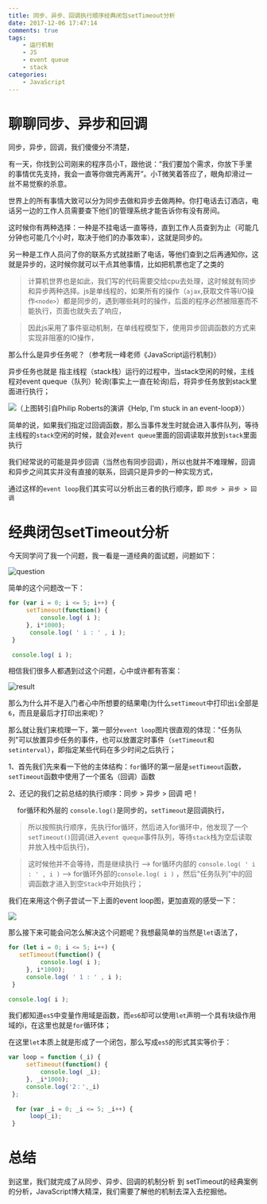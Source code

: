 ```yaml
---
title: 同步、异步、回调执行顺序经典闭包setTimeout分析
date: 2017-12-06 17:47:14
comments: true
tags:  
    - 运行机制
    - JS
    - event queue
    - stack
categories:
    - JavaScript
---
```


# 聊聊同步、异步和回调
同步，异步，回调，我们傻傻分不清楚，

有一天，你找到公司刚来的程序员小T，跟他说：“我们要加个需求，你放下手里的事情优先支持，我会一直等你做完再离开”。小T微笑着答应了，眼角却滑过一丝不易觉察的杀意。

世界上的所有事情大致可以分为同步去做和异步去做两种。你打电话去订酒店，电话另一边的工作人员需要查下他们的管理系统才能告诉你有没有房间。

这时候你有两种选择：一种是不挂电话一直等待，直到工作人员查到为止（可能几分钟也可能几个小时，取决于他们的办事效率），这就是同步的。

另一种是工作人员问了你的联系方式就挂断了电话，等他们查到之后再通知你，这就是异步的，这时候你就可以干点其他事情，比如把机票也定了之类的

 >  计算机世界也是如此，我们写的代码需要交给cpu去处理，这时候就有同步和异步两种选择。js是单线程的，如果所有的操作（`ajax`,获取文件等I/O操作`<node>`）都是同步的，遇到哪些耗时的操作，后面的程序必然被阻塞而不能执行，页面也就失去了响应，

>因此js采用了事件驱动机制，在单线程模型下，使用异步回调函数的方式来实现非阻塞的IO操作，
<!-- more -->
那么什么是异步任务呢？（参考阮一峰老师《JavaScript运行机制》）

异步任务也就是 指主线程（stack栈）运行的过程中，当stack空闲的时候，主线程对event queque（队列）轮询(事实上一直在轮询)后，将异步任务放到stack里面进行执行；


![（上图转引自Philip Roberts的演讲《Help, I'm stuck in an event-loop》））](http://www.chenqaq.com/assets/images/event.png)

 简单的说，如果我们指定过回调函数，那么当事件发生时就会进入事件队列，等待主线程的`stack`空闲的时候，就会对`event queue`里面的回调读取并放到`stack`里面执行

我们经常说的可能是异步回调（当然也有同步回调），所以也就并不难理解，回调和异步之间其实并没有直接的联系，回调只是异步的一种实现方式， 

通过这样的`event loop`我们其实可以分析出三者的执行顺序，即 `同步 > 异步 > 回调`


# 经典闭包setTimeout分析
今天同学问了我一个问题，我一看是一道经典的面试题，问题如下：

![question](http://www.chenqaq.com/assets/images/questions.png)

简单的这个问题改一下：
```JavaScript
for (var i = 0; i <= 5; i++) {
     setTimeout(function() {
         console.log( i );
     }, i*1000);
      console.log( ' i : ' , i );
 }
 
 console.log( i );
```

相信我们很多人都遇到过这个问题，心中或许都有答案：

![result](http://www.chenqaq.com/assets/images/results.png)

那么为什么并不是入门者心中所想要的结果嘞(为什么`setTimeout`中打印出`i`全部是`6`，而且是最后才打印出来呢)？

那么就让我们来梳理一下，第一部分`event loop`图片很直观的体现："任务队列"可以放置异步任务的事件，也可以放置定时事件（`setTimeout`和`setinterval`），即指定某些代码在多少时间之后执行；

 1、首先我们先来看一下他的主体结构：`for`循环的第一层是`setTimeout`函数，`setTimeout`函数中使用了一个匿名（回调）函数

 2、还记的我们之前总结的执行顺序：同步 > 异步 > 回调 吧！

　   for循环和外层的 `console.log()`是同步的，`setTimeout`是回调执行，

>所以按照执行顺序，先执行for循环，然后进入for循环中，他发现了一个`setTimeout()`回调(进入`event queque`事件队列，等待`stack`栈为空后读取并放入栈中后执行)，

>这时候他并不会等待，而是继续执行 --> for循环内部的  `console.log( ' i : ' , i )`  -->  for循环外部的`console.log( i )` ，然后"任务队列"中的回调函数才进入到空`Stack`中开始执行；

 我们在来用这个例子尝试一下上面的event loop图，更加直观的感受一下：

 ![](http://www.chenqaq.com/assets/images/eventMe.png)

 那么接下来可能会问怎么解决这个问题呢？我想最简单的当然是`let`语法了，

 ```javascript
for (let i = 0; i <= 5; i++) {
    setTimeout(function() {
          console.log( i );
      }, i*1000);
      console.log( ' 1 : ' , i );
  }
  
 console.log( i );
 ```

 我们都知道`es5`中变量作用域是函数，而`es6`却可以使用`let`声明一个具有块级作用域的i，在这里也就是`for`循环体；

在这里`let`本质上就是形成了一个闭包，那么写成`es5`的形式其实等价于：

```javascript
var loop = function (_i) {
     setTimeout(function() {
         console.log( _i);
     }, _i*1000);
     console.log('2：',_i)  
 }; 
 
  for (var _i = 0; _i <= 5; _i++) {  
      loop(_i); 
 }
```

# 总结

到这里，我们就完成了从同步、异步、回调的机制分析 到 setTimeout的经典案例的分析，JavaScript博大精深，我们需要了解他的机制去深入去挖掘他。


